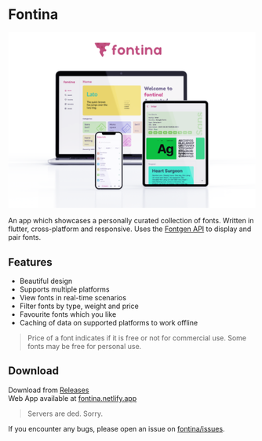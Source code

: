 # Fontina

![banner](fontina_banner.png)

An app which showcases a personally curated collection of fonts. Written in flutter, cross-platform and responsive.
Uses the [Fontgen API](https://github.com/ShreeyansB/fontgen) to display and pair fonts.

## Features
* Beautiful design
* Supports multiple platforms
* View fonts in real-time scenarios
* Filter fonts by type, weight and price
* Favourite fonts which you like
* Caching of data on supported platforms to work offline

> Price of a font indicates if it is free or not for commercial use. Some fonts may be free for personal use.

## Download
Download from [Releases](https://github.com/ShreeyansB/fontina/releases)<br>
Web App available at [fontina.netlify.app](https://fontina.netlify.app)

> Servers are ded. Sorry.

If you encounter any bugs, please open an issue on [fontina/issues](https://github.com/ShreeyansB/fontina/issues).
